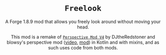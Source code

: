 <div align="center">

# `Freelook`

A Forge 1.8.9 mod that allows you freely look around without moving your head.

This mod is a remake of [`Perspective Mod V4`](https://github.com/DJtheRedstoner/PerspectiveModv4) by DJtheRedstoner and blowsy's perspective mod ([video](https://youtube.com/watch?v=Ca5GCDY_1nw), [mod](https://bit.ly/freelookbypass)) in Kotlin and with mixins, and as such uses code from both mods. 